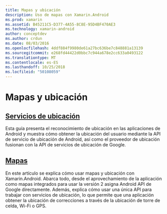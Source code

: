 ```yaml
---
title: Mapas y ubicación
description: Uso de mapas con Xamarin.Android
ms.prod: xamarin
ms.assetid: B45211C5-D377-4A55-8C8E-95D4BF470AE3
ms.technology: xamarin-android
author: conceptdev
ms.author: crdun
ms.date: 08/03/2016
ms.openlocfilehash: 4ddf884f9980de61a27bc636be7c848881a13139
ms.sourcegitcommit: e268fd44422d0bbc7c944a678e2cc633a0493122
ms.translationtype: MT
ms.contentlocale: es-ES
ms.lasthandoff: 10/25/2018
ms.locfileid: "50108059"
---
```

# <a name="maps-and-location"></a>Mapas y ubicación


##  <a name="location-servicesandroidplatformmaps-and-locationlocationmd"></a>[Servicios de ubicación](~/android/platform/maps-and-location/location.md)

Esta guía presenta el reconocimiento de ubicación en las aplicaciones de Android y muestra cómo obtener la ubicación del usuario mediante la API de servicio de ubicación de Android, así como el proveedor de ubicación fusionan con la API de servicios de ubicación de Google.


##  <a name="mapsandroidplatformmaps-and-locationmapsindexmd"></a>[Mapas](~/android/platform/maps-and-location/maps/index.md)

En este artículo se explica cómo usar mapas y ubicación con Xamarin.Android. Abarca todo, desde el aprovechamiento de la aplicación como mapas integrados para usar la versión 2 asigna Android API de Google directamente. Además, explica cómo usar una única API para trabajar con servicios de ubicación, lo que permite que una aplicación obtener la ubicación de correcciones a través de la ubicación de torre de celda, Wi-Fi o GPS.

